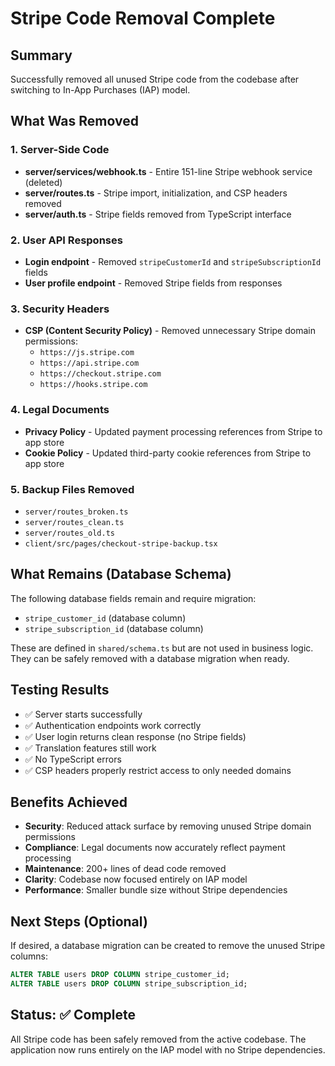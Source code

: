 # Stripe Code Removal Complete

## Summary
Successfully removed all unused Stripe code from the codebase after switching to In-App Purchases (IAP) model.

## What Was Removed

### 1. Server-Side Code
- **server/services/webhook.ts** - Entire 151-line Stripe webhook service (deleted)
- **server/routes.ts** - Stripe import, initialization, and CSP headers removed
- **server/auth.ts** - Stripe fields removed from TypeScript interface

### 2. User API Responses
- **Login endpoint** - Removed `stripeCustomerId` and `stripeSubscriptionId` fields
- **User profile endpoint** - Removed Stripe fields from responses

### 3. Security Headers
- **CSP (Content Security Policy)** - Removed unnecessary Stripe domain permissions:
  - `https://js.stripe.com`
  - `https://api.stripe.com`
  - `https://checkout.stripe.com`
  - `https://hooks.stripe.com`

### 4. Legal Documents
- **Privacy Policy** - Updated payment processing references from Stripe to app store
- **Cookie Policy** - Updated third-party cookie references from Stripe to app store

### 5. Backup Files Removed
- `server/routes_broken.ts`
- `server/routes_clean.ts`
- `server/routes_old.ts`
- `client/src/pages/checkout-stripe-backup.tsx`

## What Remains (Database Schema)
The following database fields remain and require migration:
- `stripe_customer_id` (database column)
- `stripe_subscription_id` (database column)

These are defined in `shared/schema.ts` but are not used in business logic. They can be safely removed with a database migration when ready.

## Testing Results
- ✅ Server starts successfully
- ✅ Authentication endpoints work correctly  
- ✅ User login returns clean response (no Stripe fields)
- ✅ Translation features still work
- ✅ No TypeScript errors
- ✅ CSP headers properly restrict access to only needed domains

## Benefits Achieved
- **Security**: Reduced attack surface by removing unused Stripe domain permissions
- **Compliance**: Legal documents now accurately reflect payment processing
- **Maintenance**: 200+ lines of dead code removed
- **Clarity**: Codebase now focused entirely on IAP model
- **Performance**: Smaller bundle size without Stripe dependencies

## Next Steps (Optional)
If desired, a database migration can be created to remove the unused Stripe columns:
```sql
ALTER TABLE users DROP COLUMN stripe_customer_id;
ALTER TABLE users DROP COLUMN stripe_subscription_id;
```

## Status: ✅ Complete
All Stripe code has been safely removed from the active codebase. The application now runs entirely on the IAP model with no Stripe dependencies.